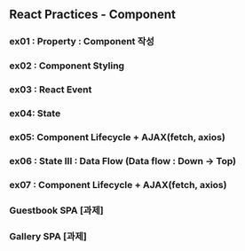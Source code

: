 ## React Practices - Component

### ex01 : Property : Component 작성
### ex02 : Component Styling
### ex03 : React Event
### ex04: State
### ex05: Component Lifecycle + AJAX(fetch, axios)
### ex06 : State III : Data Flow (Data flow : Down -> Top)
### ex07 : Component Lifecycle + AJAX(fetch, axios)

### Guestbook SPA [과제]
### Gallery SPA [과제]